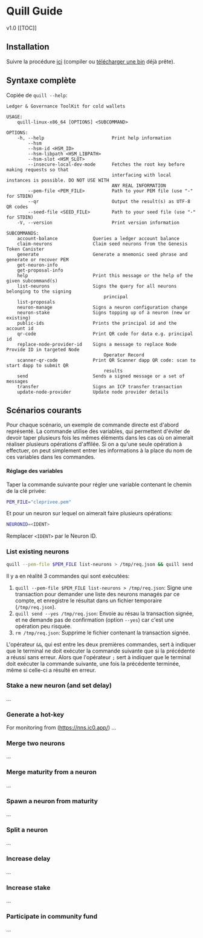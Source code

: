 # Quill Guide
<version>v1.0</version>
[[TOC]]

## Installation
Suivre la procédure [ici](https://github.com/dfinity/quill) (compiler ou [télécharger une bin](https://github.com/dfinity/quill/releases) déjà prête).

## Syntaxe complète
Copiée de `quill --help`:
```
Ledger & Governance ToolKit for cold wallets

USAGE:
    quill-linux-x86_64 [OPTIONS] <SUBCOMMAND>

OPTIONS:
    -h, --help                         Print help information
        --hsm                          
        --hsm-id <HSM_ID>              
        --hsm-libpath <HSM_LIBPATH>    
        --hsm-slot <HSM_SLOT>          
        --insecure-local-dev-mode      Fetches the root key before making requests so that
                                       interfacing with local instances is possible. DO NOT USE WITH
                                       ANY REAL INFORMATION
        --pem-file <PEM_FILE>          Path to your PEM file (use "-" for STDIN)
        --qr                           Output the result(s) as UTF-8 QR codes
        --seed-file <SEED_FILE>        Path to your seed file (use "-" for STDIN)
    -V, --version                      Print version information

SUBCOMMANDS:
    account-balance             Queries a ledger account balance
    claim-neurons               Claim seed neurons from the Genesis Token Canister
    generate                    Generate a mnemonic seed phrase and generate or recover PEM
    get-neuron-info             
    get-proposal-info           
    help                        Print this message or the help of the given subcommand(s)
    list-neurons                Signs the query for all neurons belonging to the signing
                                    principal
    list-proposals              
    neuron-manage               Signs a neuron configuration change
    neuron-stake                Signs topping up of a neuron (new or existing)
    public-ids                  Prints the principal id and the account id
    qr-code                     Print QR code for data e.g. principal id
    replace-node-provider-id    Signs a message to replace Node Provide ID in targeted Node
                                    Operator Record
    scanner-qr-code             Print QR Scanner dapp QR code: scan to start dapp to submit QR
                                    results
    send                        Sends a signed message or a set of messages
    transfer                    Signs an ICP transfer transaction
    update-node-provider        Update node provider details
```

## Scénarios courants
Pour chaque scénario, un exemple de commande directe est d'abord représenté. La commande utilise des variables, qui permettent d'éviter de devoir taper plusieurs fois les mêmes éléments dans les cas où on aimerait réaliser plusieurs opérations d'affilée.
Si on a qu'une seule opération à effectuer, on peut simplement entrer les informations à la place du nom de ces variables dans les commandes.

#### Réglage des variables
Taper la commande suivante pour régler une variable contenant le chemin de la clé privée:
```bash
PEM_FILE="cleprivee.pem"
```
Et pour un neuron sur lequel on aimerait faire plusieurs opérations:
```bash
NEURONID=<IDENT>
```
Remplacer `<IDENT>` par le Neuron ID.

### List existing neurons
```bash
quill --pem-file $PEM_FILE list-neurons > /tmp/req.json && quill send --yes /tmp/req.json ; rm /tmp/req.json
```
Il y a en réalité 3 commandes qui sont exécutées:
1. `quill --pem-file $PEM_FILE list-neurons > /tmp/req.json`: Signe une transaction pour demander une liste des neurons managés par ce compte, et enregistre le résultat dans un fichier temporaire (`/tmp/req.json`).
2. `quill send --yes /tmp/req.json`: Envoie au résau la transaction signée, et ne demande pas de confirmation (option `--yes`) car c'est une opération peu risquée.
3. `rm /tmp/req.json`: Supprime le fichier contenant la transaction signée.

L'opérateur `&&`, qui est entre les deux premières commandes, sert à indiquer que le terminal ne doit exécuter la commande suivante que si la précédente a réussi sans erreur. Alors que l'opérateur `;` sert à indiquer que le terminal doit exécuter la commande suivante, une fois la précédente terminée, même si celle-ci a résulté en erreur.

### Stake a new neuron (and set delay)
...

### Generate a hot-key
For monitoring from (https://nns.ic0.app/)
...

### Merge two neurons
...

### Merge maturity from a neuron
...

### Spawn a neuron from maturity
...

### Split a neuron
...

### Increase delay
...

### Increase stake
...

### Participate in community fund
...
